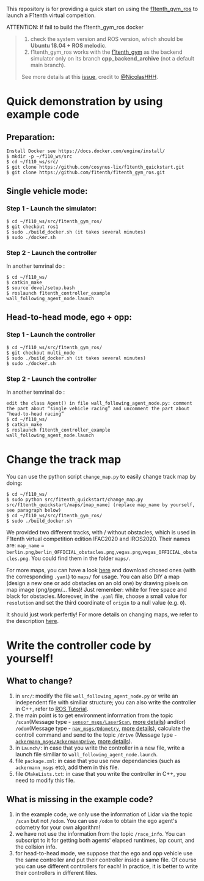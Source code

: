 This repository is for providing a quick start on using the [f1tenth_gym_ros](https://github.com/f1tenth/f1tenth_gym_ros) to launch a F1tenth virtual compeition.

ATTENTION: If fail to build the f1tenth_gym_ros docker

> 1) check the system version and ROS version, which should be **Ubuntu 18.04 + ROS melodic**. 
> 2) f1tenth_gym_ros works with the [f1tenth_gym](https://github.com/f1tenth/f1tenth_gym) as the backend simulator only on its branch **cpp_backend_archive** (not a default main branch). 
> 
> See more details at this [issue](https://github.com/cosynus-lix/f1tenth_quickstart/issues/3), credit to [@NicolasHHH](https://github.com/NicolasHHH).

# Quick demonstration by using example code
## Preparation:
```
Install Docker see https://docs.docker.com/engine/install/
$ mkdir -p ~/f110_ws/src
$ cd ~/f110_ws/src/
$ git clone https://github.com/cosynus-lix/f1tenth_quickstart.git
$ git clone https://github.com/f1tenth/f1tenth_gym_ros.git
```

## Single vehicle mode:
### Step 1 - Launch the simulator:
```
$ cd ~/f110_ws/src/f1tenth_gym_ros/
$ git checkout ros1
$ sudo ./build_docker.sh (it takes several minutes)
$ sudo ./docker.sh
```
### Step 2 - Launch the controller
In another temrinal do :
```
$ cd ~/f110_ws/
$ catkin_make
$ source devel/setup.bash
$ roslaunch f1tenth_controller_example wall_following_agent_node.launch
```

## Head-to-head mode, ego + opp:
### Step 1 - Launch the controller
```
$ cd ~/f110_ws/src/f1tenth_gym_ros/
$ git checkout multi_node
$ sudo ./build_docker.sh (it takes several minutes)
$ sudo ./docker.sh
```

### Step 2 - Launch the controller
In another temrinal do :
```
edit the class Agent() in file wall_following_agent_node.py: comment the part about “single vehicle racing” and uncomment the part about “head-to-head racing”
$ cd ~/f110_ws/
$ catkin_make
$ roslaunch f1tenth_controller_example wall_following_agent_node.launch
```

# Change the track map
You can use the python script `change_map.py` to easily change track map by doing:
```
$ cd ~/f110_ws/
$ sudo python src/f1tenth_quickstart/change_map.py src/f1tenth_quickstart/maps/[map_name] (replace map_name by yourself, see paragraph below)
$ cd ~/f110_ws/src/f1tenth_gym_ros/
$ sudo ./build_docker.sh
```
We provided two different tracks, with / without obstacles, which is used in F1tenth virtual competition edition IFAC2020 and IROS2020. Their names are: `map_name` = `berlin.png`,`berlin_OFFICIAL_obstacles.png`,`vegas.png`,`vegas_OFFICIAL_obstacles.png`. You could find them in the folder `maps/`.

For more maps, you can have a look [here](https://github.com/f1tenth/f1tenth_simulator/tree/master/maps) and download chosed ones (with the corresponding `.yaml`) to `maps/` for usage.
You can also DIY a map (design a new one or add obstacles on an old one) by drawing pixels on map image (png/pgm/... files)! Just remember: white for free space and black for obstacles. Moreover, in the `.yaml` file, choose a small value for `resolution` and set the third coordinate of `origin` to a null value (e.g. `0`).

It should just work perfertly! For more details on changing maps, we refer to the description [here](https://github.com/f1tenth/f1tenth_gym_ros#changing-maps).


# Write the controller code by yourself!
## What to change?
1. in `src/`: modify the file `wall_following_agent_node.py` or write an independent file with similiar structure; you can also write the controller in C++, refer to [ROS Tutorial](http://wiki.ros.org/ROS/Tutorials).
2. the main point is to get environment information from the topic `/scan`(Message type - [`sensor_msgs/LaserScan`](http://docs.ros.org/en/api/sensor_msgs/html/msg/LaserScan.html), [more details](http://wiki.ros.org/laser_pipeline/Tutorials/IntroductionToWorkingWithLaserScannerData)) and(or) `/odom`(Message type - [`nav_msgs/Odometry`](http://docs.ros.org/en/api/nav_msgs/html/msg/Odometry.html), [more details](http://wiki.ros.org/navigation/Tutorials/RobotSetup/Odom)), calculate the controll command and send to the topic `/drive` (Message type - [`ackermann_msgs/AckermannDrive`](http://docs.ros.org/en/api/ackermann_msgs/html/msg/AckermannDrive.html), [more details](http://wiki.ros.org/Ackermann%20Group)).
2. in `Launch/`: in case that you write the controller in a new file, write a launch file similiar to `wall_following_agent_node.launch`.
3. file `package.xml`: in case that you use new dependancies (such as `ackermann_msgs` etc), add them in this file.
4. file `CMakeLists.txt`: in case that you write the controller in C++, you need to modify this file.

## What is missing in the example code?
1. in the example code, we only use the information of Lidar via the topic `/scan` but not `/odom`. You can use `/odom` to obtain the ego agent's odometry for your own algorithm!
2. we have not use the information from the topic `/race_info`. You can subscript to it for getting both agents' elapsed runtimes, lap count, and the collsion info.
3. for head-to-head mode, we suppose that the ego and opp vehicle use the same controller and put their controller inside a same file. Of course you can use different controllers for each! In practice, it is better to write their controllers in different files.
